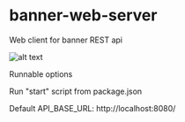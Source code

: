 # banner-web-server
Web client for banner REST api

![alt text](https://cdn.depa.io/images/png/banner/client-view.png)

Runnable options

Run "start" script from package.json

Default API_BASE_URL: http://localhost:8080/
